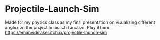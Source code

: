 # Projectile-Launch-Sim

Made for my physics class as my final presentation on visualizing different angles on the projectile launch function.
Play it here: https://emanvidmaker.itch.io/projectile-launch-sim


